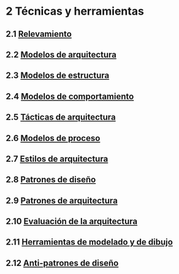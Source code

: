 # 2 Técnicas y herramientas

## 2.1 [Relevamiento](./2_01_.Relevamiento/2_01_.Relevamiento.md)

## 2.2 [Modelos de arquitectura](./2_02_.Arquitectura/2_02_.Arquitectura.md)

## 2.3 [Modelos de estructura](./2_03_.Modelos_de_estructura/2_03_.Modelos_de_estructura.md)

## 2.4 [Modelos de comportamiento](./2_04_.Modelos_de_comportamiento/2_04_.Modelos_de_comportamiento.md)

## 2.5 [Tácticas de arquitectura](./2_05_.Tacticas_arquitectura/2_05_.Tacticas_arquitectura.md)

## 2.6 [Modelos de proceso](./2_06_.Modelos_de_proceso/2_06_.Modelos_de_proceso.md)

## 2.7 [Estilos de arquitectura](./2_07_.Estilos_arquitectura/2_07_.Estilos_arquitectura.md)

## 2.8 [Patrones de diseño](./2_08_.Patrones_de_diseno/2_08_.Patrones_de_diseno.md)

## 2.9 [Patrones de arquitectura](./2_09_.Patrones_de_arquitectura/2_09_.Patrones_de_arquitectura.md)

## 2.10 [Evaluación de la arquitectura](./2_10_.Evaluacion_arquitectura/2_10_.Evaluacion_arquitectura.md)

## 2.11 [Herramientas de modelado y de dibujo](./2_11_.Herramientas_modelado_y_dibujo/2_11_Herramientas_modelado_y_dibujo.md)

## 2.12 [Anti-patrones de diseño](./2_12_.Antipatrones_de_diseno/2_12_Antipatrones_de_diseno.md)
